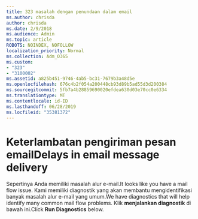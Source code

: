 ```yaml
---
title: 323 masalah dengan penundaan dalam email
ms.author: chrisda
author: chrisda
ms.date: 2/9/2018
ms.audience: Admin
ms.topic: article
ROBOTS: NOINDEX, NOFOLLOW
localization_priority: Normal
ms.collection: Adm_O365
ms.custom:
- "323"
- "3100002"
ms.assetid: a825b451-9746-4ab5-bc31-7679b3a48d5e
ms.openlocfilehash: 676c4b2f054a200448cb93d89b5ad55d3d200384
ms.sourcegitcommit: 5fb7a4b28859690020efdea630d03e70cc0e6334
ms.translationtype: MT
ms.contentlocale: id-ID
ms.lasthandoff: 06/28/2019
ms.locfileid: "35381372"
---
```

# <a name="delays-in-email-message-delivery"></a><span data-ttu-id="a0f8e-102">Keterlambatan pengiriman pesan email</span><span class="sxs-lookup"><span data-stu-id="a0f8e-102">Delays in email message delivery</span></span>

<span data-ttu-id="a0f8e-103">Sepertinya Anda memiliki masalah alur e-mail.</span><span class="sxs-lookup"><span data-stu-id="a0f8e-103">It looks like you have a mail flow issue.</span></span> <span data-ttu-id="a0f8e-104">Kami memiliki diagnostik yang akan membantu mengidentifikasi banyak masalah alur e-mail yang umum.</span><span class="sxs-lookup"><span data-stu-id="a0f8e-104">We have diagnostics that will help identify many common mail flow problems.</span></span> <span data-ttu-id="a0f8e-105">Klik **menjalankan diagnostik** di bawah ini.</span><span class="sxs-lookup"><span data-stu-id="a0f8e-105">Click **Run Diagnostics** below.</span></span>
